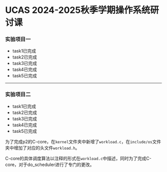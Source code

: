 # UCAS 2024-2025秋季学期操作系统研讨课

### 实验项目一
- task1已完成
- task2已完成
- task3已完成
- task4已完成
- task5已完成
----

### 实验项目二

- task1已完成
- task2已完成
- task3已完成
- task4已完成
- task5已完成

为了完成p2的C-core，在`kernel`文件夹中新增了`workload.c`，在`include/os`文件夹中增加了对应的头文件`workload.h`。

C-core的具体调度算法以注释的形式在`workload.c`中描述，同时为了完成C-core，对于do_scheduler进行了专门的更改。